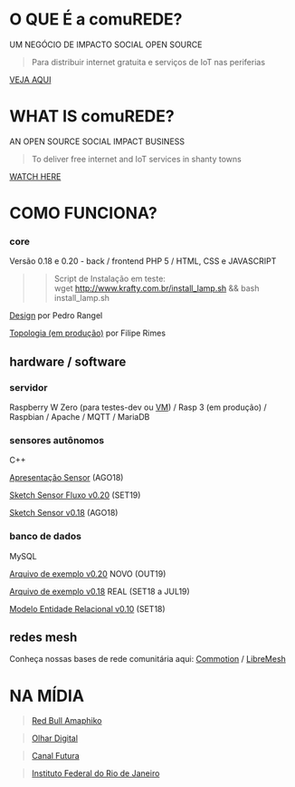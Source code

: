 

# O QUE É a comuREDE?

UM NEGÓCIO DE IMPACTO SOCIAL OPEN SOURCE
   > Para distribuir internet gratuita e serviços de IoT nas periferias

[VEJA AQUI](https://www.facebook.com/comuREDE/videos/897710280400227/)


# WHAT IS comuREDE?
  
AN OPEN SOURCE SOCIAL IMPACT BUSINESS
   > To deliver free internet and IoT services in shanty towns

[WATCH HERE](https://youtu.be/DjV8mJWbhzo)


# COMO FUNCIONA?
   
### core

Versão 0.18 e 0.20 - back / frontend
PHP 5 / HTML, CSS e JAVASCRIPT

>> Script de Instalação em teste:<br>
>> wget http://www.krafty.com.br/install_lamp.sh && bash install_lamp.sh

[Design](https://olha.ai/gRUrx) por Pedro Rangel

[Topologia (em produção)](https://olha.ai/BlYuA) por Filipe Rimes    
   
## hardware / software

### servidor
Raspberry W Zero (para testes-dev ou [VM](https://sourceforge.net/projects/osboxes/files/v/vb/48-R-pb/2019-04-11/R20190411VB-32bit.7z/download)) / Rasp 3 (em produção) / Raspbian / Apache / MQTT / MariaDB 

### sensores autônomos
C++

[Apresentação Sensor](https://olha.ai/imh6d) (AGO18)
              
[Sketch Sensor Fluxo v0.20](https://www.dropbox.com/s/a0mwp6wxfzbavyx/Sensor_Auton_v02_AGUAf_LIME-CLOUDDEV_Node_ID24130-89_190120-B.zip?dl=0) (SET19)

[Sketch Sensor v0.18](https://olha.ai/bYlY1) (AGO18)

### banco de dados
MySQL

[Arquivo de exemplo v0.20](https://www.dropbox.com/s/r2oboa51on5g88w/mysql_dump_081019.sql?dl=0) NOVO (OUT19)

[Arquivo de exemplo v0.18](https://olha.ai/V2aP2) REAL (SET18 a JUL19)

[Modelo Entidade Relacional v0.10](https://olha.ai/2fUSM) (SET18)

## redes mesh

Conheça nossas bases de rede comunitária aqui: [Commotion](https://commotionwireless.net/) / [LibreMesh](https://libremesh.org/) 

# NA MÍDIA

> [Red Bull Amaphiko](https://www.facebook.com/RedBullAmaphiko/videos/751140301987210/?v=751140301987210) 

> [Olhar Digital](https://olhardigital.com.br/video/residencia-hacker-impulsiona-projetos-de-impacto-social-conheca-as-ideias/89008)

> [Canal Futura](http://www.futuraplay.org/video/comurede-e-drone-para-prevencao-de-dengue/501921/)

> [Instituto Federal do Rio de Janeiro](https://portal.ifrj.edu.br/laboratorio-informatica-ruas)
